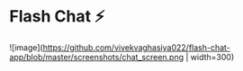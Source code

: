 
# Flash Chat ⚡️

![image](https://github.com/vivekvaghasiya022/flash-chat-app/blob/master/screenshots/chat_screen.png | width=300)
